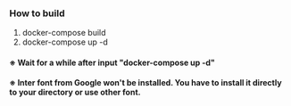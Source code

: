 ### How to build
1. docker-compose build
2. docker-compose up -d

#### ※ Wait for a while after input "docker-compose up -d"

#### ※ Inter font from Google won't be installed. You have to install it directly to your directory or use other font.